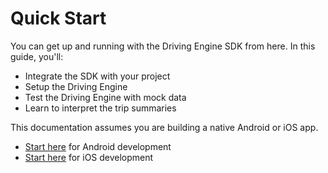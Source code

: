 # Quick Start

You can get up and running with the Driving Engine SDK from here. In this guide, you'll:

* Integrate the SDK with your project
* Setup the Driving Engine
* Test the Driving Engine with mock data
* Learn to interpret the trip summaries

This documentation assumes you are building a native Android or iOS app. 

* [Start here](integrate-the-library/Android.md) for Android development
* [Start here](integrate-the-library/iOS.md) for iOS development
